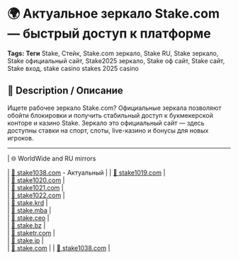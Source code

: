 # 🌍 Актуальное зеркало Stake.com — быстрый доступ к платформе

**Tags:** **Теги** Stake, Стейк, Stake.com зеркало, Stake RU, Stake зеркало, Stake официальный сайт, Stake2025 зеркало, Stake оф сайт, Stake сайт, Stake вход, stake casino stakes 2025 casino

## 🔸 Description / Описание
Ищете рабочее зеркало Stake.com? Официальные зеркала позволяют обойти блокировки и получить стабильный доступ к букмекерской конторе и казино Stake. Зеркало это официальный сайт — здесь доступны ставки на спорт, слоты, live-казино и бонусы для новых игроков.

---

| 🌐 WorldWide and RU mirrors                                                       

| [🔗 stake1038.com](https://stake1038.com/?c=boonooss)  - Актуальный |
| [🔗 stake1019.com](https://stake1038.com/?c=boonooss) |                                               
| [🔗 stake1020.com](https://stake1038.com/?c=boonooss) |                                               
| [🔗 stake1021.com](https://stake1038.com/?c=boonooss) |                                               
| [🔗 stake1022.com](https://stake1038.com/?c=boonooss) |                                               
| [🔗 stake.krd](https://stake1038.com/?c=boonooss) |                                               
| [🔗 stake.mba](https://stake1038.com/?c=boonooss) |                                               
| [🔗 stake.ceo](https://stake1038.com/?c=boonooss) |                                               
| [🔗 stake.bz](https://stake1038.com/?c=boonooss)   |                                               
| [🔗 staketr.com](https://stake1038.com/?c=boonooss) |                                               
| [🔗 stake.jp](https://stake1038.com/?c=boonooss)   |                                               
| [🔗 stake.com](https://stake1038.com/?c=boonooss) | 
| [🔗 stake1038.com](https://stake1038.com/?c=boonooss) |
